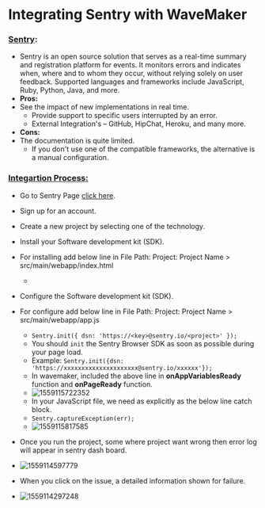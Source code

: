 # Integrating Sentry with WaveMaker

### **<u>Sentry</u>**:

* Sentry is an open source solution that serves as a real-time summary and registration platform for events. It monitors errors and indicates when, where and to whom they occur, without relying solely on user feedback. Supported languages and frameworks include JavaScript, Ruby, Python, Java, and more.
* **Pros:**
* See the impact of new implementations in real time.
  * Provide support to specific users interrupted by an error.
  * External Integration's – GitHub, HipChat, Heroku, and many more.
* **Cons:**
* The documentation is quite limited.
  * If you don't use one of the compatible frameworks, the alternative is a manual configuration.

### <u>**Integartion Process:**</u>

* Go to Sentry Page [click here](https://sentry.io/welcome/).

* Sign up for an account.

* Create a new project by selecting one of the technology. 

* Install your Software development kit (SDK).

* For installing add below line in File Path: Project: Project Name > src/main/webapp/index.html

  * <script src="https://browser.sentry-cdn.com/5.3.0/bundle.min.js" crossorigin="anonymous"></script>

* Configure the Software development kit (SDK).

* For configure add below line in File Path: Project: Project Name > src/main/webapp/app.js

  * ```Sentry.init({ dsn: 'https://<key>@sentry.io/<project>' });```
  * You should `init` the Sentry Browser SDK as soon as possible during your page load.
  * Example: `Sentry.init({dsn: 'https://xxxxxxxxxxxxxxxxxxxxx@sentry.io/xxxxxx'});`
  * In wavemaker, included the above line in **onAppVariablesReady** function and **onPageReady** function.
  * ![1559115722352](/home/satya369/.config/Typora/typora-user-images/1559115722352.png)
  * In your JavaScript file, we need as explicitly as the below line catch block.
  * `Sentry.captureException(err);`
  * ![1559115817585](/home/satya369/.config/Typora/typora-user-images/1559115817585.png) 
  
* Once you run the project, some where project want wrong then error log will appear in sentry dash board. 

* ![1559114597779](/home/satya369/.config/Typora/typora-user-images/1559114597779.png)

* When you click on the issue, a detailed information shown for failure.

* ![1559114297248](/home/satya369/.config/Typora/typora-user-images/1559114297248.png)
